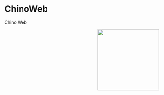 # ChinoWeb
Chino Web
<html>
<img align="right" src="https://dckabicord.com/img/chino.jpg" height="200" width="200">  
